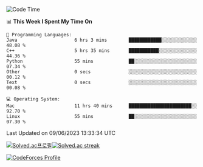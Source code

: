 
<!--START_SECTION:waka-->
![Code Time](http://img.shields.io/badge/Code%20Time-2%2C733%20hrs%2045%20mins-blue)

📊 **This Week I Spent My Time On** 

```text
💬 Programming Languages: 
Java                     6 hrs 3 mins        ████████████░░░░░░░░░░░░░   48.08 % 
C++                      5 hrs 35 mins       ███████████░░░░░░░░░░░░░░   44.36 % 
Python                   55 mins             ██░░░░░░░░░░░░░░░░░░░░░░░   07.34 % 
Other                    0 secs              ░░░░░░░░░░░░░░░░░░░░░░░░░   00.12 % 
Text                     0 secs              ░░░░░░░░░░░░░░░░░░░░░░░░░   00.08 % 

💻 Operating System: 
Mac                      11 hrs 40 mins      ███████████████████████░░   92.70 % 
Linux                    55 mins             ██░░░░░░░░░░░░░░░░░░░░░░░   07.30 % 
```


 Last Updated on 09/06/2023 13:33:34 UTC
<!--END_SECTION:waka-->


[![Solved.ac프로필](http://mazassumnida.wtf/api/generate_badge?boj=hckim96)](https://solved.ac/hckim96)[![Solved.ac streak](http://mazandi.herokuapp.com/api?handle=hckim96&theme=dark)](https://solved.ac/hckim96)


[![CodeForces Profile](https://cf.leed.at?id=hckim96)](https://codeforces.com/profile/hckim96)

